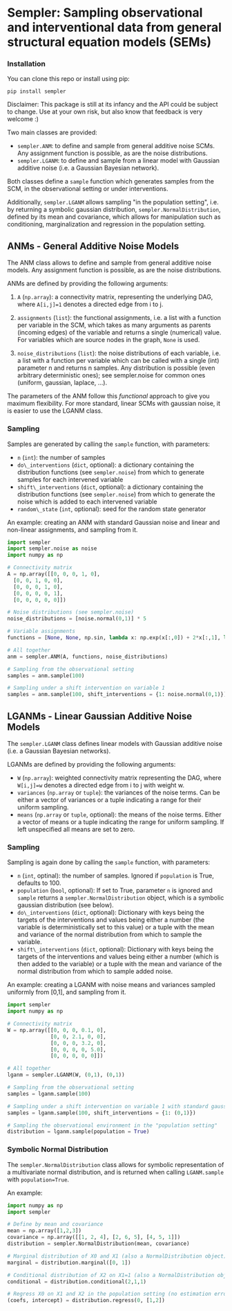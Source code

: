 # Sempler: Sampling observational and interventional data from general structural equation models (SEMs)

### Installation
You can clone this repo or install using pip:
```
pip install sempler
```

Disclaimer: This package is still at its infancy and the API could be subject to change.
Use at your own risk, but also know that feedback is very welcome :)

Two main classes are provided:

-   `sempler.ANM`: to define and sample from general additive noise SCMs. Any
    assignment function is possible, as are the noise distributions.
-   `sempler.LGANM`: to define and sample from a linear model with Gaussian
    additive noise (i.e. a Gaussian Bayesian network).

Both classes define a `sample` function which generates samples from the
SCM, in the observational setting or under interventions.

Additionally, `sempler.LGANM` allows sampling "in the population setting", i.e. by
returning a symbolic gaussian distribution, `sempler.NormalDistribution`, defined by its mean and
covariance, which allows for manipulation such as conditioning,
marginalization and regression in the population setting.

## ANMs - General Additive Noise Models

The ANM class allows to define and sample from general additive noise
models. Any assignment function is possible, as are the noise
distributions.

ANMs are defined by providing the following arguments:

1.  `A` (`np.array`): a connectivity matrix, representing the underlying DAG, where `A[i,j]=1` denotes a directed edge from i to j.

2.  `assignments` (`list`): the functional assignments, i.e. a list with a function per variable
    in the SCM, which takes as many arguments as parents (incoming
    edges) of the variable and returns a single (numerical) value. For
    variables which are source nodes in the graph, `None` is used.

3.  `noise_distributions` (`list`): the noise distributions of each variable, i.e. a list with a
    function per variable which can be called with a single (int)
    parameter n and returns n samples. Any distribution is possible
    (even arbitrary deterministic ones); see sempler.noise for common
    ones (uniform, gaussian, laplace, ...).

The parameters of the ANM follow this *functional* approach to give you
maximum flexibility. For more standard, linear SCMs with gaussian noise,
it is easier to use the LGANM class.

### Sampling

Samples are generated by calling the `sample` function, with parameters:

-   `n` (`int`): the number of samples
-   `do\_interventions` (`dict`, optional): a dictionary containing the
    distribution functions (see `sempler.noise`) from which to
    generate samples for each intervened variable
-   `shift\_interventions` (`dict`, optional): a dictionary containing the
    distribution functions (see `sempler.noise`) from which to
    generate the noise which is added to each intervened variable
-   `random\_state` (`int`, optional): seed for the random state generator

An example: creating an ANM with standard Gaussian noise and linear and
non-linear assignments, and sampling from it.

```python
import sempler
import sempler.noise as noise
import numpy as np

# Connectivity matrix
A = np.array([[0, 0, 0, 1, 0],
  [0, 0, 1, 0, 0],
  [0, 0, 0, 1, 0],
  [0, 0, 0, 0, 1],
  [0, 0, 0, 0, 0]])

# Noise distributions (see sempler.noise)
noise_distributions = [noise.normal(0,1)] * 5

# Variable assignments
functions = [None, None, np.sin, lambda x: np.exp(x[:,0]) + 2*x[:,1], lambda x: 2*x]

# All together
anm = sempler.ANM(A, functions, noise_distributions)

# Sampling from the observational setting
samples = anm.sample(100)

# Sampling under a shift intervention on variable 1
samples = anm.sample(100, shift_interventions = {1: noise.normal(0,1)})
```

## LGANMs - Linear Gaussian Additive Noise Models

The `sempler.LGANM` class defines linear models with Gaussian additive noise (i.e.
a Gaussian Bayesian networks).

LGANMs are defined by providing the following arguments:

-   `W` (`np.array`): weighted connectivity matrix representing the DAG, where `W[i,j]=w` denotes a directed edge from i to j with weight w.
-   `variances` (`np.array` or `tuple`): the variances of the noise terms. Can be either a vector of variances or a tuple indicating a range for their uniform sampling.
-   `means` (`np.array` or `tuple`, optional): the means of the noise terms. Either a vector of means or a tuple indicating the range for uniform sampling. If left unspecified all means are set to zero.

### Sampling

Sampling is again done by calling the `sample` function, with
parameters:

-   `n` (`int`, optinal): the number of samples. Ignored if `population` is True, defaults to 100.
-   `population` (`bool`, optional): If set to True, parameter `n` is ignored and
    `sample` returns a `sempler.NormalDistribution` object, which is a symbolic
    gaussian distribution (see below).
-   `do\_interventions` (`dict`, optional): Dictionary with keys being the
    targets of the interventions and values being either a number (the
    variable is deterministically set to this value) or a tuple with the
    mean and variance of the normal distribution from which to sample
    the variable.
-   `shift\_interventions` (`dict`, optional): Dictionary with keys being the
    targets of the interventions and values being either a number (which
    is then added to the variable) or a tuple with the mean and variance
    of the normal distribution from which to sample added noise.

An example: creating a LGANM with noise means and variances sampled
uniformly from [0,1], and sampling from it.

```python
import sempler
import numpy as np

# Connectivity matrix
W = np.array([[0, 0, 0, 0.1, 0],
              [0, 0, 2.1, 0, 0],
              [0, 0, 0, 3.2, 0],
              [0, 0, 0, 0, 5.0],
              [0, 0, 0, 0, 0]])

# All together
lganm = sempler.LGANM(W, (0,1), (0,1))

# Sampling from the observational setting
samples = lganm.sample(100)

# Sampling under a shift intervention on variable 1 with standard gaussian noise
samples = lganm.sample(100, shift_interventions = {1: (0,1)})

# Sampling the observational environment in the "population setting"
distribution = lganm.sample(population = True)
```


### Symbolic Normal Distribution

The `sempler.NormalDistribution` class allows for symbolic representation of a
multivariate normal distribution, and is returned when calling `LGANM.sample` with `population=True`.

An example:

```python
import numpy as np
import sempler

# Define by mean and covariance
mean = np.array([1,2,3])
covariance = np.array([[1, 2, 4], [2, 6, 5], [4, 5, 1]])
distribution = sempler.NormalDistribution(mean, covariance)

# Marginal distribution of X0 and X1 (also a NormalDistribution object)
marginal = distribution.marginal([0, 1])

# Conditional distribution of X2 on X1=1 (also a NormalDistribution object)
conditional = distribution.conditional(2,1,1)

# Regress X0 on X1 and X2 in the population setting (no estimation errors)
(coefs, intercept) = distribution.regress(0, [1,2])
```
